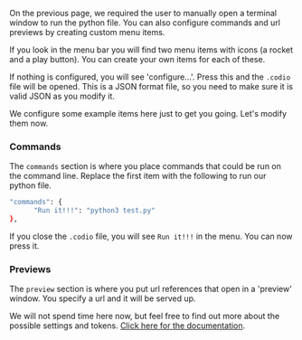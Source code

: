 On the previous page, we required the user to manually open a terminal window to run the python file. You can also configure commands and url previews by creating custom menu items.

If you look in the menu bar you will find two menu items with icons (a rocket and a play button). You can create your own items for each of these. 

If nothing is configured, you will see 'configure...'. Press this and the `.codio` file will be opened. This is a JSON format file, so you need to make sure it is valid JSON as you modify it.

We configure some example items here just to get you going. Let's modify them now.

### Commands
The `commands` section is where you place commands that could be run on the command line. Replace the first item with the following to run our python file.

```bash
"commands": {
      "Run it!!!": "python3 test.py"
},
```
If you close the `.codio` file, you will see `Run it!!!` in the menu. You can now press it.


### Previews
The `preview` section is where you put url references that open in a 'preview' window. You specify a url and it will be served up.

We will not spend time here now, but feel free to find out more about the possible settings and tokens. [Click here for the documentation](https://codio.com/docs/ide/features/inline-preview/).